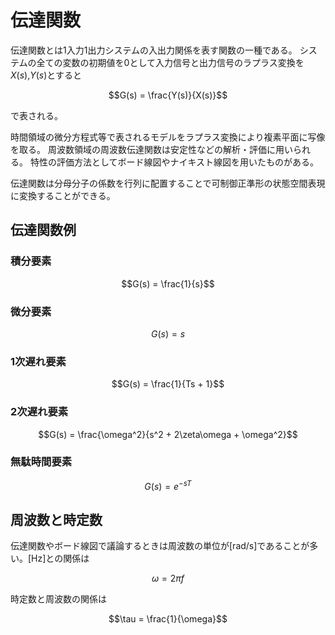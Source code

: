 # 伝達関数

伝達関数とは1入力1出力システムの入出力関係を表す関数の一種である。
システムの全ての変数の初期値を0として入力信号と出力信号のラプラス変換を$`X(s)`$,$`Y(s)`$とすると 

```math
G(s) = \frac{Y(s)}{X(s)}
```

で表される。

時間領域の微分方程式等で表されるモデルをラプラス変換により複素平面に写像を取る。
周波数領域の周波数伝達関数は安定性などの解析・評価に用いられる。
特性の評価方法としてボード線図やナイキスト線図を用いたものがある。

伝達関数は分母分子の係数を行列に配置することで可制御正準形の状態空間表現に変換することができる。

## 伝達関数例
### 積分要素
```math
G(s) = \frac{1}{s}
```

### 微分要素
```math
G(s) = s
```

### 1次遅れ要素
```math
G(s) = \frac{1}{Ts + 1}
```

### 2次遅れ要素
```math
G(s) = \frac{\omega^2}{s^2 + 2\zeta\omega + \omega^2}
```

### 無駄時間要素
```math
G(s) = e^{-sT}
```

## 周波数と時定数
伝達関数やボード線図で議論するときは周波数の単位が\[rad/s\]であることが多い。\[Hz\]との関係は
```math
\omega = 2\pi f
```

時定数と周波数の関係は
```math
\tau = \frac{1}{\omega}
```